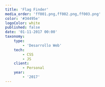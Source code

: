```yaml
---
title: 'Flag Finder'
media_order: 'ff001.png,ff002.png,ff003.png'
color: '#34495e'
logoColor: white
published: false
date: '01-11-2017 00:00'
taxonomy:
    type:
        - 'Desarrollo Web'
    tech:
        - CSS
        - JS
    client:
        - Personal
    year:
        - '2017'
---
```


